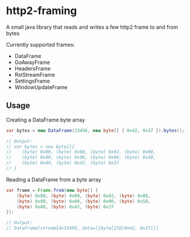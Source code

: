 # http2-framing
A small java library that reads and writes a few http2 frame to and from bytes

Currently supported frames:
 * DataFrame
 * GoAwayFrame
 * HeadersFrame
 * RstStreamFrame
 * SettingsFrame
 * WindowUpdateFrame

## Usage

Creating a DataFrame byte array

```java
var bytes = new DataFrame(23456, new byte[] { 0x42, 0x37 }).bytes();

// Output:
// var bytes = new byte[]{
//    (byte) 0x00, (byte) 0x00, (byte) 0x02, (byte) 0x00,
//    (byte) 0x00, (byte) 0x00, (byte) 0x00, (byte) 0x5B,
//    (byte) 0xA0, (byte) 0x42, (byte) 0x37
// }
```

Reading a DataFrame from a byte array

```java
var frame = Frame.from(new byte[] {
    (byte) 0x00, (byte) 0x00, (byte) 0x02, (byte) 0x00,
    (byte) 0x00, (byte) 0x00, (byte) 0x00, (byte) 0x5B,
    (byte) 0xA0, (byte) 0x42, (byte) 0x37
});

// Output:
// DataFrame[streamId=23456, data=[{byte[2]@[0x42, 0x37]}]
```